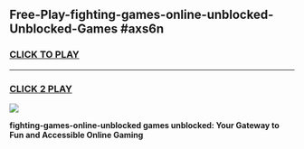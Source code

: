 
## Free-Play-fighting-games-online-unblocked-Unblocked-Games #axs6n
<h3>
<a href="https://news.freeplayer.one?title=fighting-games-online-unblocked&ref=8M">CLICK TO PLAY</a></h3>
<hr>

<h3>
<a href="https://news.freeplayer.one?title=fighting-games-online-unblocked&ref=8M">CLICK 2 PLAY</a>
  
</h3>

<a href="https://news.freeplayer.one?title=fighting-games-online-unblocked&ref=8M"><img src="https://clearcache.store/games.png"></a>


**fighting-games-online-unblocked games unblocked: Your Gateway to Fun and Accessible Online Gaming**
